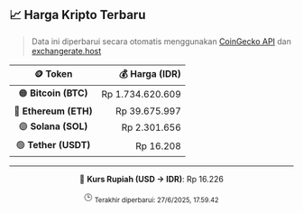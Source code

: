 

<!-- HARGA_KRIPTO -->
## 📈 Harga Kripto Terbaru

> Data ini diperbarui secara otomatis menggunakan [CoinGecko API](https://www.coingecko.com/) dan [exchangerate.host](https://exchangerate.host/)

<div align="center">

| 🪙 Token | 💰 Harga (IDR) |
|:------:|---------------:|
| 🟠 **Bitcoin (BTC)**   | Rp 1.734.620.609 |
| 🔵 **Ethereum (ETH)**  | Rp 39.675.997 |
| 🟣 **Solana (SOL)**    | Rp 2.301.656 |
| 🟢 **Tether (USDT)**   | Rp 16.208 |

---

💱 **Kurs Rupiah (USD → IDR)**: Rp 16.226

🕒 <sub>Terakhir diperbarui: 27/6/2025, 17.59.42</sub>

</div>
<!-- /HARGA_KRIPTO -->